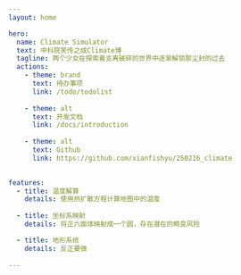 ```yaml
---
layout: home

hero:
  name: Climate Simulator
  text: 中科院笑传之成Climate博
  tagline: 两个少女在探索着支离破碎的世界中逐渐解锁那尘封的过去
  actions:
    - theme: brand
      text: 待办事项
      link: /todo/todolist
      
    - theme: alt
      text: 开发文档
      link: /docs/introduction
      
    - theme: alt
      text: Github
      link: https://github.com/xianfishyu/250216_climate

      
features:
  - title: 温度解算
    details: 使用热扩散方程计算地图中的温度
    
  - title: 坐标系映射
    details: 将正六面体映射成一个圆，存在潜在的畸变风险

  - title: 地形系统
    details: 反正要做
           
---
```

